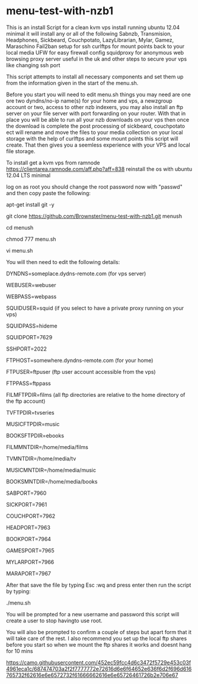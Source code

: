 menu-test-with-nzb1
===================

This is an install Script for a clean kvm vps install running ubuntu 12.04 minimal it will install any or all of the following Sabnzb, Transmision, Headphones, Sickbeard, Couchpotato, LazyLibrarian, Mylar, Gamez, Maraschino Fail2ban setup for ssh curlftps for mount points back to your local media UFW for easy firewall config squidproxy for anonymous web browsing proxy server useful in the uk and other steps to secure your vps like changing ssh port

This script attempts to install all necessary components and set them up from the information given in the start of the menu.sh.

Before you start you will need  to edit menu.sh things you may need are one ore two dyndns/no-ip name(s) for your home and vps, a newzgroup account or two, access to other nzb indexers, you may also install an ftp server on your file server with port forwarding on your router. With that in place you will be able to run all your nzb downloads on your vps then once the download is complete the post processing  of sickbeard, couchpotato ect will rename and move the files to your media collection on your local storage with the help of curlftps and some mount points this script will create. That then gives you a seemless experience with your VPS and local file storage.


To install get a kvm vps from ramnode https://clientarea.ramnode.com/aff.php?aff=838 reinstall the os with ubuntu 12.04 LTS minimal

log on as root you should change the root password now with "passwd" and then copy paste the following:

apt-get install git -y

git clone https://github.com/Brownster/menu-test-with-nzb1.git menush

cd menush

chmod 777 menu.sh

vi menu.sh

You will then need to edit the following details:

DYNDNS=someplace.dydns-remote.com (for vps server)

WEBUSER=webuser

WEBPASS=webpass

SQUIDUSER=squid (if you select to have a private proxy running on your vps)

SQUIDPASS=hideme

SQUIDPORT=7629

SSHPORT=2022

FTPHOST=somewhere.dyndns-remote.com (for your home)

FTPUSER=ftpuser (ftp user account accessible from the vps)

FTPPASS=ftppass

FILMFTPDIR=films (all ftp directories are relative to the home directory of the ftp account)

TVFTPDIR=tvseries

MUSICFTPDIR=music

BOOKSFTPDIR=ebooks

FILMMNTDIR=/home/media/films

TVMNTDIR=/home/media/tv

MUSICMNTDIR=/home/media/music

BOOKSMNTDIR=/home/media/books

SABPORT=7960

SICKPORT=7961

COUCHPORT=7962

HEADPORT=7963

BOOKPORT=7964

GAMESPORT=7965

MYLARPORT=7966

MARAPORT=7967

After that save the file by typing Esc :wq and press enter then run the script by typing:

./menu.sh

You will be prompted for a new username and password this script will create a user to stop havingto use root.

You will also be prompted to confirm a couple of steps but apart form that it will take care of the rest. I also recommend you set up the local ftp shares before you start so when we mount the ftp shares it works and doesnt hang for 10 mins

https://camo.githubusercontent.com/452ec59fcc4d6c3472f5729e453c03f4961eca1c/687474703a2f2f7777772e72616d6e6f64652e636f6d2f696d616765732f62616e6e6572732f61666662616e6e65726461726b2e706e67
